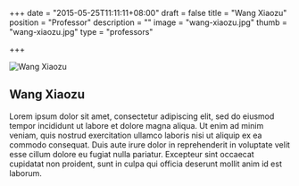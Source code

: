 +++
date = "2015-05-25T11:11:11+08:00"
draft = false
title = "Wang Xiaozu"
position = "Professor"
description = ""
image = "wang-xiaozu.jpg"
thumb = "wang-xiaozu.jpg"
type = "professors"

+++
<div class='row'>
  <div class='col-sm-4 col-sm-offset-4 profile_pic'>
    <img alt="Wang Xiaozu" class="img-responsive img-rounded center-block margin-20" alt="..." width="..." height="..." src="http://greatcarrot.com/fudan/images/wang-xiaozu.jpg">
  </div>
  <div class='col-sm-8 col-sm-offset-2'>
    <div class='page-header page-header-with-icon'>
      <i class='fa fa-users'></i>
      <h2>Wang Xiaozu</h2>
    </div>
    <div class='row'>
      <div class='col-sm-12'>
        <p>Lorem ipsum dolor sit amet, consectetur adipiscing elit, sed do eiusmod tempor incididunt ut labore et dolore magna aliqua. Ut enim ad minim veniam, quis nostrud exercitation ullamco laboris nisi ut aliquip ex ea commodo consequat. Duis aute irure dolor in reprehenderit in voluptate velit esse cillum dolore eu fugiat nulla pariatur. Excepteur sint occaecat cupidatat non proident, sunt in culpa qui officia deserunt mollit anim id est laborum.</p>
      </div>
    </div>
  </div>
</div>